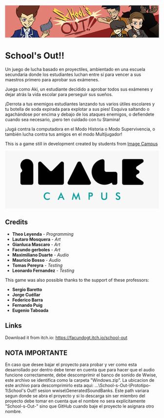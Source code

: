 <p align="center">
<img src="logo.png" alt="School's Out!!"/>
</p>

# School's Out!!

Un juego de lucha basado en proyectiles, ambientado en una escuela secundaria donde los estudiantes luchan entre sí para vencer a sus maestros primero para aprobar sus exámenes.

Juega como Aki, un estudiante decidido a aprobar todos sus exámenes y dejar atrás la vida escolar para perseguir sus sueños. 

¡Derrota a tus enemigos estudiantes lanzando tus varios útiles escolares y tu botella de soda expirada para explotar a sus pies! Esquiva saltando o agachándose por encima y debajo de los ataques enemigos, o defiendete cuando sea necesario, ¡pero ten cuidado con tu Stamina! 

¡Jugá contra la computadora en el Modo Historia o Modo Supervivencia, o también lucha contra tus amigos en el modo Multijugador!

This is a game still in development created by students from <a href="https://www.imagecampus.edu.ar/">Image Campus</a>

<p align="center">
  <a href="https://www.imagecampus.edu.ar/">
    <img src="logo-image-campus.png" alt="Image Campus"/>
  </a> 
</p>


## Credits

- **Theo Leyenda** - *Programming*
- **Lautaro Mosquera** - *Art*
- **Gianluca Mascaro** - *Art*
- **Facundo gerboles** - *Art*
- **Maximiliano Duarte** - *Audio*
- **Mauricio Bosso** - *Audio*
- **Tomas Pereyra** - *Testing*
- **Leonardo Fernandez** - *Testing*


This game was also possible thanks to the support of these professors:

- **Sergio Baretto**
- **Jorge Cuéllar**
- **Federico Barra**
- **Fernando Puig**
- **Eugenio Taboada**

## Links

Download it from itch.io: https://facundogt.itch.io/school-out

## NOTA IMPORTANTE

En caso que desee bajar el proyecto para probar y ver como esta desarrollado por dentro debe tener en cuenta que para hacer que el audio funcione correctamente, debe descomprimir el banco de sonido de Wwise, este archivo se identifica como la carpeta "Windows.zip". 
La ubicacion de este archivo para descomprimirlo esta aqui:
...\School-s-Out-\Prototipo-1\School's Out!! sesion wwise\GeneratedSoundBanks.
Este path variara segun donde se abra el proyecto y si lo descarga sin ser miembro del proyecto debe tomar en cuenta que el nombre no sera explicitamente "School-s-Out-" sino que GitHub cuando baje el proyecto le asignara otro nombre.
